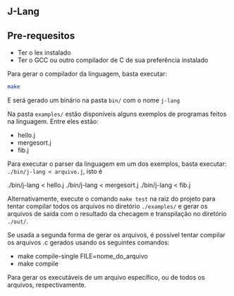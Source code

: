 ## J-Lang

## Pre-requesitos

- Ter o lex instalado
- Ter o GCC ou outro compilador de C de sua preferência instalado

Para gerar o compilador da linguagem, basta executar:

```bash
make
```
E será gerado um binário na pasta `bin/` com o nome `j-lang`

Na pasta `examples/` estão disponíveis alguns exemplos de programas feitos na linguagem. Entre eles estão:

- hello.j
- mergesort.j
- fib.j

Para executar o parser da linguagem em um dos exemplos, basta executar: 
`./bin/j-lang < arquivo.j`, isto é

./bin/j-lang < hello.j
./bin/j-lang < mergesort.j
./bin/j-lang < fib.j

Alternativamente, execute o comando `make test` na raiz do projeto para tentar compilar todos os arquivos no diretório `./examples/` e gerar os arquivos de saída com o resultado da checagem e transpilação no diretório `./out/`.

Se usada a segunda forma de gerar os arquivos, é possível tentar compilar os arquivos .c gerados usando os seguintes comandos:

- make compile-single FILE=nome_do_arquivo
- make compile 

Para gerar os executáveis de um arquivo específico, ou de todos os arquivos, respectivamente.
```
